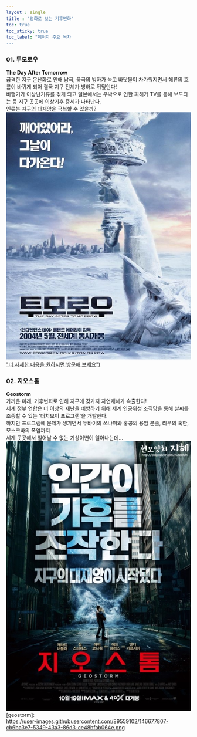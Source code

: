 ```yaml
---
layout : single
title : "영화로 보는 기후변화"
toc: true
toc_sticky: true
toc_label: "페이지 주요 목차
---
```


### 01. 투모로우

**The Day After Tomorrow**  
급격한 지구 온난화로 인해 남극, 북극의 빙하가 녹고 바닷물이 차가워지면서 해류의 흐름이 바뀌게 되어 결국 지구 전체가 빙하로 뒤덮인다!  
비행기가 이상난기류를 겪게 되고 일본에서는 우박으로 인한 피해가 TV를 통해 보도되는 등 지구 곳곳에 이상기후 증세가 나타난다.  
인류는 지구의 대재앙을 극복할 수 있을까?  
[![tomorrow](/assets/images/tomorrow.jpg)  "더 자세한 내용을 원하시면 방문해 보세요")](https://search.pstatic.net/common/?src=http%3A%2F%2Fimgnews.naver.net%2Fimage%2F5804%2F2020%2F03%2F22%2F0000003011_001_20200322134103589.jpg&type=sc960_832)

### 02. 지오스톰

**Geostorm**  
가까운 미래, 기후변화로 인해 지구에 갖가지 자연재해가 속출한다!  
세계 정부 연합은 더 이상의 재난을 예방하기 위해 세계 인공위성 조직망을 통해 날씨를 조종할 수 있는 '더치보이 프로그램'을 개발한다.  
하지만 프로그램에 문제가 생기면서 두바이의 쓰나미와 홍콩의 용암 분출, 리우의 혹한, 모스크바의 폭염까지  
세계 곳곳에서 일어날 수 없는 기상이변이 일어나는데...  
![geostorm](/assets/images/geostorm.jpg)  
[geostorm]:  
https://user-images.githubusercontent.com/89559102/146677807-cb6ba3e7-5349-43a3-86d3-ce48bfab064e.png
